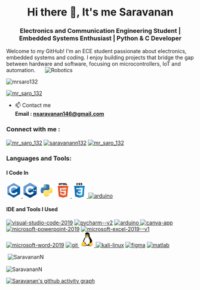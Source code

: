 <h1 align="center">Hi there 👋, It's me Saravanan </h1>
<h3 align="center">Electronics and Communication Engineering Student | Embedded Systems Enthusiast | Python & C Developer</h3>
Welcome to my GitHub! I'm an ECE student passionate about electronics, embedded systems and coding. I enjoy building projects that bridge the gap between hardware and software, focusing on microcontrollers, IoT and automation. 
<img align="right" alt="Robotics" width="400" src="https://user-images.githubusercontent.com/74038190/221352989-518609ab-b4d1-459e-929f-a08cd2bd9b3c.gif">
<p align="left"> <img src="https://komarev.com/ghpvc/?username=mrsaro132&label=Profile%20views&color=0e75b6&style=flat" alt="mrsaro132" /> </p>

<p align="left"> <a href="https://twitter.com/mr_saro_132" target="blank"><img src="https://img.shields.io/twitter/follow/mr_saro_132?logo=twitter&style=for-the-badge" alt="mr_saro_132" /></a> </p>

- 📫 Contact me </br>**Email : nsaravanan146@gmail.com**

<h3 align="left">Connect with me :</h3>
<p align="left">
<a href="https://twitter.com/mr_saro_132" target="blank"><img align="center" src="https://raw.githubusercontent.com/rahuldkjain/github-profile-readme-generator/master/src/images/icons/Social/twitter.svg" alt="mr_saro_132" height="30" width="40" /></a>
<a href="https://linkedin.com/in/saravanann132" target="blank"><img align="center" src="https://raw.githubusercontent.com/rahuldkjain/github-profile-readme-generator/master/src/images/icons/Social/linked-in-alt.svg" alt="saravanann132" height="30" width="40" /></a>
<a href="https://instagram.com/mr_saro_132" target="blank"><img align="center" src="https://raw.githubusercontent.com/rahuldkjain/github-profile-readme-generator/master/src/images/icons/Social/instagram.svg" alt="mr_saro_132" height="30" width="40" /></a>
</p>

<h3 align="left">Languages and Tools:</h3>
<p align="left"> <h4>I Code In</h4> 
<a href="https://www.cprogramming.com/" target="_blank" rel="noreferrer"> <img src="https://raw.githubusercontent.com/devicons/devicon/master/icons/c/c-original.svg" alt="c" width="40" height="40"/> </a> 
<a href="https://www.w3schools.com/cpp/" target="_blank" rel="noreferrer"><img src="https://raw.githubusercontent.com/devicons/devicon/master/icons/cplusplus/cplusplus-original.svg" alt="cplusplus" width="40" height="40"/></a> 
<a href="https://www.python.org" target="_blank" rel="noreferrer"> <img src="https://raw.githubusercontent.com/devicons/devicon/master/icons/python/python-original.svg" alt="python" width="40" height="40"/></a> 
<a href="https://www.w3.org/html/" target="_blank" rel="noreferrer"> <img src="https://raw.githubusercontent.com/devicons/devicon/master/icons/html5/html5-original-wordmark.svg" alt="html5" width="40" height="40"/> </a>
<a href="https://www.w3schools.com/css/" target="_blank" rel="noreferrer"> <img src="https://raw.githubusercontent.com/devicons/devicon/master/icons/css3/css3-original-wordmark.svg" alt="css3" width="40" height="40"/> </a> 
<a href="https://icons8.com/icons/styles" target="_blank" rel="noreferrer"> <img width="40" height="40" src="https://img.icons8.com/color/48/arduino.png" alt="arduino"/></a></br> 
<h4>IDE and Tools I Used</h4>
<a href="https://icons8.com/icons/styles" target="_blank" rel="noreferrer"><img width="40" height="40" display="inline" src="https://img.icons8.com/fluency/48/visual-studio-code-2019.png" alt="visual-studio-code-2019"/></a>
<a href="https://icons8.com/icons/styles" target="_blank" rel="noreferrer"><img width="40" height="40" src="https://img.icons8.com/color/48/pycharm--v2.png" alt="pycharm--v2"/></a>
<a href="https://www.arduino.cc/" target="_blank" rel="noreferrer"> <img src="https://cdn.worldvectorlogo.com/logos/arduino-1.svg" alt="arduino" width="40" height="40"/> </a> 
<a href="https://icons8.com/icons/styles" target="_blank" rel="noreferrer"><img width="40" height="40" src="https://img.icons8.com/fluency/48/canva-app.png" alt="canva-app"/></a> 
<a href="https://icons8.com/icons/styles" target="_blank" rel="noreferrer"><img width="40" height="40" src="https://img.icons8.com/fluency/48/microsoft-powerpoint-2019.png" alt="microsoft-powerpoint-2019"/></a>
<a href="https://icons8.com/icons/styles" target="_blank" rel="noreferrer"><img width="40" height="40" src="https://img.icons8.com/color/48/microsoft-excel-2019--v1.png" alt="microsoft-excel-2019--v1"/></a>
<a href="https://icons8.com/icons/styles" target="_blank" rel="noreferrer"><img width="40" height="40" src="https://img.icons8.com/fluency/48/microsoft-word-2019.png" alt="microsoft-word-2019"/></a>
<a href="https://git-scm.com/" target="_blank" rel="noreferrer"> <img src="https://www.vectorlogo.zone/logos/git-scm/git-scm-icon.svg" alt="git" width="40" height="40"/> </a>  
<a href="https://www.linux.org/" target="_blank" rel="noreferrer"> <img src="https://raw.githubusercontent.com/devicons/devicon/master/icons/linux/linux-original.svg" alt="linux" width="40" height="40"/> </a>
<a href="https://www.linux.org/" target="_blank" rel="noreferrer"><img width="40" height="40" src="https://img.icons8.com/plasticine/100/kali-linux.png" alt="kali-linux"/></a>
<a href="https://icons8.com/icons/styles" target="_blank" rel="noreferrer"><img width="40" height="40" src="https://img.icons8.com/fluency/48/figma.png" alt="figma"/></a>
<a href="https://icons8.com/icons/styles" target="_blank" rel="noreferrer"><img width="40" height="40" src="https://img.icons8.com/fluency/48/matlab.png" alt="matlab"/></a>
 </p>

<p>&nbsp;<img align="center" src="https://github-readme-stats.vercel.app/api?username=saravanann-n&show_icons=true&locale=en" alt="SaravananN"bg_color=000000 color=ffffff line=00cc44 point=ffffff area=true hide_border=true /></p>

<p><img align="center" src="https://github-readme-streak-stats.herokuapp.com/?user=saravanann-n&" alt="SaravananN" /></p>

[![Saravanan's github activity graph](https://github-readme-activity-graph.vercel.app/graph?username=saravanann-n&bg_color=000000&color=ffffff&line=00cc44&point=ffffff&area=true&hide_border=true)](https://github.com/ashutosh00710/github-readme-activity-graph)
